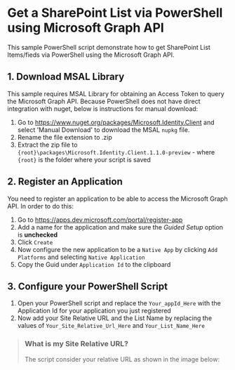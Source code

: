 # Get a SharePoint List via PowerShell using Microsoft Graph API
This sample PowerShell script demonstrate how to get  SharePoint List Items/fieds via PowerShell using the Microsoft Graph API.

## 1. Download MSAL Library
This sample requires MSAL Library for obtaining an Access Token to query the Microsoft Graph API. Because PowerShell does not have direct integration with nuget, below is instructions for manual download:

1. Go to https://www.nuget.org/packages/Microsoft.Identity.Client and select 'Manual Download' to download the MSAL `nupkg` file.
2. Rename the file extension to .zip 
3. Extract the zip file to `{root}\packages\Microsoft.Identity.Client.1.1.0-preview` - where `{root}` is the folder where your script is saved

## 2. Register an Application
You need to register an application to be able to access the Microsoft Graph API. In order to do this:

1. Go to https://apps.dev.microsoft.com/portal/register-app
2. Add a name for the application and make sure the *Guided Setup* option is **unchecked**
3. Click `Create`
4. Now configure the new application to be a `Native App` by clicking `Add Platforms` and selecting `Native Application`
5. Copy the Guid under `Application Id` to the clipboard

## 3. Configure your PowerShell Script

1. Open your PowerShell script and replace the `Your_appId_Here` with the Application Id for your application you just registered
2. Now add your Site Relative URL and the List Name by replacing the values of `Your_Site_Relative_Url_Here` and `Your_List_Name_Here`

> ### What is my Site Relative URL?
> The script consider your relative URL as shown in the image below:
> 
